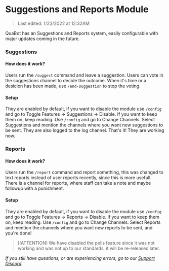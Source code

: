 # Suggestions and Reports Module

> Last edited: 1/23/2022 at 12:32AM

QuaBot has an Suggestions and Reports system, easily configurable with major updates coming in the future.

### Suggestions
#### How does it work?
Users run the `/suggest` command and leave a suggestion. Users can vote in the suggestions channel to decide the outcome. When it's time or a desicion has been made, use `/end-suggestion` to stop the voting.
#### Setup
They are enabled by default, if you want to disable the module use `/config` and go to Toggle Features -> Suggestions -> Disable. If you want to keep them on, keep reading. Use `/config` and go to Change Channels. Select Suggestions and mention the channels where you want new suggestions to be sent. They are also logged to the log channel. That's it! They are working now.

### Reports
#### How does it work?
Users run the `/report` command and report something, this was changed to text reports instead of user reports recently, since this is more usefull. There is a channel for reports, where staff can take a note and maybe followup with a punishment.
#### Setup
They are enabled by default, if you want to disable the module use `/config` and go to Toggle Features -> Reports -> Disable. If you want to keep them on, keep reading. Use `/config` and go to Change Channels. Select Reports and mention the channels where you want new reports to be sent, and you're done!

> [!ATTENTION]
> We have disabled the polls feature since it was not working and was not up to our standards, it will be re-released later.

*If you still have questions, or are experiencing errors, go to our [Support Discord](https://discord.quabot.net).*